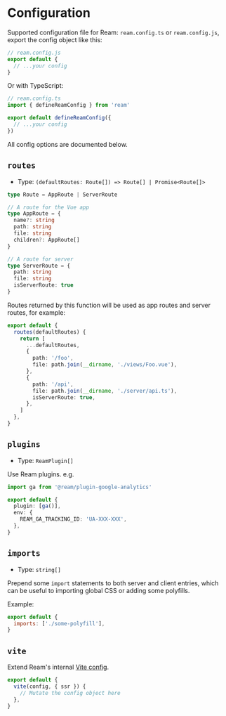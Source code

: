 # Configuration

Supported configuration file for Ream: `ream.config.ts` or `ream.config.js`, export the config object like this:

```ts
// ream.config.js
export default {
  // ...your config
}
```

Or with TypeScript:

```ts
// ream.config.ts
import { defineReamConfig } from 'ream'

export default defineReamConfig({
  // ...your config
})
```

All config options are documented below.

## `routes`

- Type: `(defaultRoutes: Route[]) => Route[] | Promise<Route[]>`

```ts
type Route = AppRoute | ServerRoute

// A route for the Vue app
type AppRoute = {
  name?: string
  path: string
  file: string
  children?: AppRoute[]
}

// A route for server
type ServerRoute = {
  path: string
  file: string
  isServerRoute: true
}
```

Routes returned by this function will be used as app routes and server routes, for example:

```ts
export default {
  routes(defaultRoutes) {
    return [
      ...defaultRoutes,
      {
        path: '/foo',
        file: path.join(__dirname, './views/Foo.vue'),
      },
      {
        path: '/api',
        file: path.join(__dirname, './server/api.ts'),
        isServerRoute: true,
      },
    ]
  },
}
```

## `plugins`

- Type: `ReamPlugin[]`

Use Ream plugins. e.g.

```ts
import ga from '@ream/plugin-google-analytics'

export default {
  plugin: [ga()],
  env: {
    REAM_GA_TRACKING_ID: 'UA-XXX-XXX',
  },
}
```

## `imports`

- Type: `string[]`

Prepend some `import` statements to both server and client entries, which can be useful to importing global CSS or adding some polyfills.

Example:

```js
export default {
  imports: ['./some-polyfill'],
}
```

## `vite`

Extend Ream's internal [Vite config](https://vitejs.dev/config/).

```js
export default {
  vite(config, { ssr }) {
    // Mutate the config object here
  },
}
```
